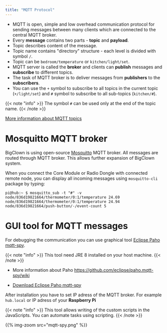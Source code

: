 ```yaml
---
title: "MQTT Protocol"
---
```

* MQTT is open, simple and low overhead communication protocol for sending messages between many clients which are connected to the central MQTT broker.
* Every **message** contains two parts - **topic** and **payload**.
* Topic describes content of the message.
* Topic name contains "directory" structure - each level is divided with symbol `/`.
* Topic can be `bedroom/temperature` or `kitchen/light/set`.
* MQTT server is called the **broker** and clients can **publish** messages and **subscribe** to different topics.
* The task of MQTT broker is to deliver messages from **publishers** to the **subscribers**.
* You can use the `+` symbol to subscribe to all topics in the current topic (`+/light/set`) and `#` symbol to subscribe to all sub-topics (`kitchen/#`).

{{< note "info" >}}
The symbol `#` can be used only at the end of the topic name.
{{< /note >}}


[More information about MQTT topics](http://www.hivemq.com/blog/mqtt-essentials-part-5-mqtt-topics-best-practices)

# Mosquitto MQTT broker

BigClown is using open-source [Mosquitto](https://mosquitto.org) MQTT broker. All messages are routed through MQTT broker. This allows further expansion of BigClown system.

When you connect the Core Module or Radio Dongle with connected remote node, you can display all incoming messages using `mosquitto-cli` package by typing:

```
pi@hub:~ $ mosquitto_sub -t "#" -v
node/836d19821664/thermometer/0:1/temperature 24.69
node/836d19821664/thermometer/0:1/temperature 24.94
node/836d19821664/push-button/-/event-count 5
```

# GUI tool for MQTT messages

For debugging the communication you can use graphical tool [Eclipse Paho mqtt-spy](https://github.com/eclipse/paho.mqtt-spy).

{{< note "info" >}}
This tool need JRE 8 installed on your host machine.
{{< /note >}}

* More information about Paho https://github.com/eclipse/paho.mqtt-spy/wiki

* [Download Eclipse Paho mqtt-spy](https://github.com/eclipse/paho.mqtt-spy/wiki/Downloads)

After installation you have to set IP adress of the MQTT broker. For example `hub.local` or IP adress of your **Raspberry Pi**

{{< note "info" >}}
This tool allows writing of the custom scripts in the JavaScripts.
You can automate tasks using scripting.
{{< /note >}}

{{% img-zoom src="mqtt-spy.png" %}}
